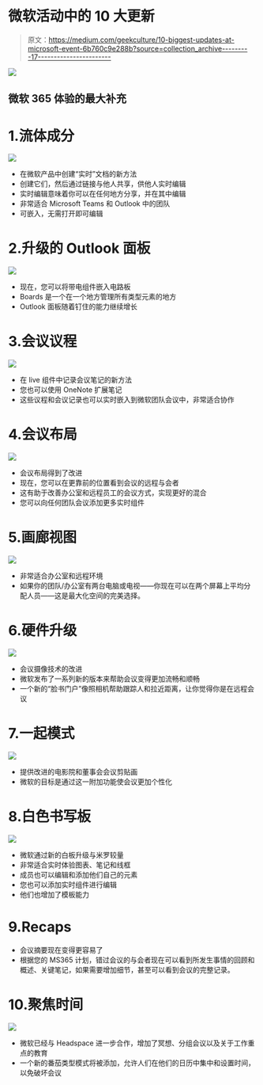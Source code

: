# 微软活动中的 10 大更新

> 原文：<https://medium.com/geekculture/10-biggest-updates-at-microsoft-event-6b760c9e288b?source=collection_archive---------17----------------------->

![](img/5dd452b911567a1e94729596c75994f0.png)

## 微软 365 体验的最大补充

# 1.流体成分

![](img/b33cdb285da0a688cb61823964f113fc.png)

*   在微软产品中创建“实时”文档的新方法
*   创建它们，然后通过链接与他人共享，供他人实时编辑
*   实时编辑意味着你可以在任何地方分享，并在其中编辑
*   非常适合 Microsoft Teams 和 Outlook 中的团队
*   可嵌入，无需打开即可编辑

# 2.升级的 Outlook 面板

![](img/e82b9caa7f3f5f4be3ea30d857eaf217.png)

*   现在，您可以将带电组件嵌入电路板
*   Boards 是一个在一个地方管理所有类型元素的地方
*   Outlook 面板随着钉住的能力继续增长

# 3.会议议程

![](img/8c9f0b9996a78c9261af3644b3de04b8.png)

*   在 live 组件中记录会议笔记的新方法
*   您也可以使用 OneNote 扩展笔记
*   这些议程和会议记录也可以实时嵌入到微软团队会议中，非常适合协作

# 4.会议布局

![](img/4e01e0617e4925054be579a4930e183e.png)

*   会议布局得到了改进
*   现在，您可以在更靠前的位置看到会议的远程与会者
*   这有助于改善办公室和远程员工的会议方式，实现更好的混合
*   您可以向任何团队会议添加更多实时组件

# 5.画廊视图

![](img/d41779de13d8489a06a4b5df31a7c394.png)

*   非常适合办公室和远程环境
*   如果你的团队/办公室有两台电脑或电视——你现在可以在两个屏幕上平均分配人员——这是最大化空间的完美选择。

# 6.硬件升级

![](img/d45ce5dd0f9da594ce0d0b776875a9b1.png)

*   会议摄像技术的改进
*   微软发布了一系列新的版本来帮助会议变得更加流畅和顺畅
*   一个新的“脸书门户”像照相机帮助跟踪人和拉近距离，让你觉得你是在远程会议

# 7.一起模式

![](img/a0aaeab34ad2f3fb6c551925d52952c3.png)

*   提供改进的电影院和董事会会议剪贴画
*   微软的目标是通过这一附加功能使会议更加个性化

# 8.白色书写板

![](img/f2a836f1196245be7d67263868df8359.png)

*   微软通过新的白板升级与米罗较量
*   非常适合实时体验图表、笔记和线框
*   成员也可以编辑和添加他们自己的元素
*   您也可以添加实时组件进行编辑
*   他们也增加了模板能力

# 9.Recaps

*   会议摘要现在变得更容易了
*   根据您的 MS365 计划，错过会议的与会者现在可以看到所发生事情的回顾和概述、关键笔记，如果需要增加细节，甚至可以看到会议的完整记录。

# 10.聚焦时间

![](img/f75425031e2cc59f40a528c80da67f0d.png)

*   微软已经与 Headspace 进一步合作，增加了冥想、分组会议以及关于工作重点的教育
*   一个新的番茄类型模式将被添加，允许人们在他们的日历中集中和设置时间，以免破坏会议